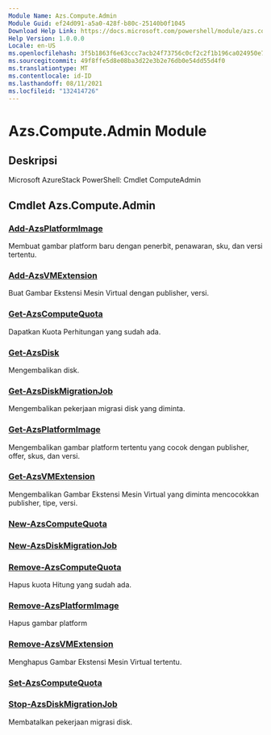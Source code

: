 ```yaml
---
Module Name: Azs.Compute.Admin
Module Guid: ef24d091-a5a0-428f-b80c-25140b0f1045
Download Help Link: https://docs.microsoft.com/powershell/module/azs.compute.admin
Help Version: 1.0.0.0
Locale: en-US
ms.openlocfilehash: 3f5b1863f6e63ccc7acb24f73756c0cf2c2f1b196ca024950e7f26d6298024e1
ms.sourcegitcommit: 49f8ffe5d8e08ba3d22e3b2e76db0e54dd55d4f0
ms.translationtype: MT
ms.contentlocale: id-ID
ms.lasthandoff: 08/11/2021
ms.locfileid: "132414726"
---
```

# Azs.Compute.Admin Module
## Deskripsi
Microsoft AzureStack PowerShell: Cmdlet ComputeAdmin

## Cmdlet Azs.Compute.Admin
### [Add-AzsPlatformImage](Add-AzsPlatformImage.md)
Membuat gambar platform baru dengan penerbit, penawaran, sku, dan versi tertentu.

### [Add-AzsVMExtension](Add-AzsVMExtension.md)
Buat Gambar Ekstensi Mesin Virtual dengan publisher, versi.

### [Get-AzsComputeQuota](Get-AzsComputeQuota.md)
Dapatkan Kuota Perhitungan yang sudah ada.

### [Get-AzsDisk](Get-AzsDisk.md)
Mengembalikan disk.

### [Get-AzsDiskMigrationJob](Get-AzsDiskMigrationJob.md)
Mengembalikan pekerjaan migrasi disk yang diminta.

### [Get-AzsPlatformImage](Get-AzsPlatformImage.md)
Mengembalikan gambar platform tertentu yang cocok dengan publisher, offer, skus, dan versi.

### [Get-AzsVMExtension](Get-AzsVMExtension.md)
Mengembalikan Gambar Ekstensi Mesin Virtual yang diminta mencocokkan publisher, tipe, versi.

### [New-AzsComputeQuota](New-AzsComputeQuota.md)


### [New-AzsDiskMigrationJob](New-AzsDiskMigrationJob.md)


### [Remove-AzsComputeQuota](Remove-AzsComputeQuota.md)
Hapus kuota Hitung yang sudah ada.

### [Remove-AzsPlatformImage](Remove-AzsPlatformImage.md)
Hapus gambar platform

### [Remove-AzsVMExtension](Remove-AzsVMExtension.md)
Menghapus Gambar Ekstensi Mesin Virtual tertentu.

### [Set-AzsComputeQuota](Set-AzsComputeQuota.md)


### [Stop-AzsDiskMigrationJob](Stop-AzsDiskMigrationJob.md)
Membatalkan pekerjaan migrasi disk.


